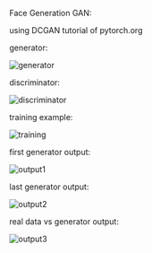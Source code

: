 Face Generation GAN:

using DCGAN tutorial of pytorch.org

generator:

![generator](https://github.com/A30Z/GAN/assets/121484376/6fc02246-8a23-44b6-a68a-d55a8bd89c1d)


discriminator:

![discriminator](https://github.com/A30Z/GAN/assets/121484376/997f91a6-1c0b-4d99-9742-7b4c83a8fcc8)


training example:

![training](https://github.com/A30Z/GAN/assets/121484376/433efb54-e66c-40bc-9e22-ce01ace90777)


first generator output:

![output1](https://github.com/A30Z/GAN/assets/121484376/5a54f555-d25b-4f29-bb17-f313c0671b6c)


last generator output:

![output2](https://github.com/A30Z/GAN/assets/121484376/577cccc3-eebb-434f-9edc-7e0702517c9e)


real data vs generator output:

![output3](https://github.com/A30Z/GAN/assets/121484376/687716df-3247-4528-861e-39135191fe71)
